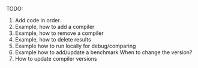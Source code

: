 TODO:
1. Add code in order.
2. Example, how to add a compiler
3. Example, how to remove a compiler
4. Example, how to delete results
5. Example how to run locally for debug/comparing
6. Example how to add/update a benchmark
    When to change the version?
7. How to update compiler versions
